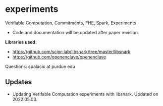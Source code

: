 # experiments
Verifiable Computation, Commitments, FHE, Spark,  Experiments

* Code and documentation will be updated after paper revision.

**Libraries used:**
* https://github.com/scipr-lab/libsnark/tree/master/libsnark
* https://github.com/openenclave/openenclave

Questions: spalacio at purdue edu


## Updates
* Updating Verifable Computation experiments with libsnark. Updated on 2022.05.03.

